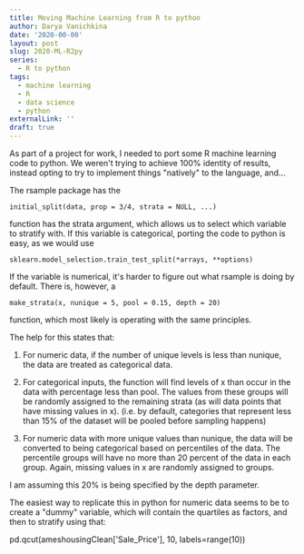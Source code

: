 ```yaml
---
title: Moving Machine Learning from R to python
author: Darya Vanichkina
date: '2020-00-00'
layout: post
slug: 2020-ML-R2py
series:
  - R to python
tags:
  - machine learning
  - R
  - data science
  - python
externalLink: ''
draft: true
---
```


As part of a project for work, I needed to port some R machine learning code to python. We weren't trying to achieve 100% identity of results, instead opting to try to implement things "natively" to the language, and...



The rsample package has the 

`initial_split(data, prop = 3/4, strata = NULL, ...)` 

function has the strata argument, which allows us to select which variable to stratify with. If this variable is categorical, porting the code to python is easy, as we would use 

`sklearn.model_selection.train_test_split(*arrays, **options)`

If the variable is numerical, it's harder to figure out what rsample is doing by default. There is, however, a 

`make_strata(x, nunique = 5, pool = 0.15, depth = 20)` 

function, which most likely is operating with the same principles.

The help for this states that:

1. For numeric data, if the number of unique levels is less than nunique, the data are treated as categorical data.

2. For categorical inputs, the function will find levels of x than occur in the data with percentage less than pool. The values from these groups will be randomly assigned to the remaining strata (as will data points that have missing values in x). (i.e. by default, categories that represent less than 15% of the dataset will be pooled before sampling happens)

3. For numeric data with more unique values than nunique, the data will be converted to being categorical based on percentiles of the data. The percentile groups will have no more than 20 percent of the data in each group. Again, missing values in x are randomly assigned to groups.

I am assuming this 20% is being specified by the depth parameter.

The easiest way to replicate this in python for numeric data seems to be to create a "dummy" variable, which will contain the quartiles as factors, and then to stratify using that:

 pd.qcut(ameshousingClean['Sale_Price'], 10, labels=range(10))


